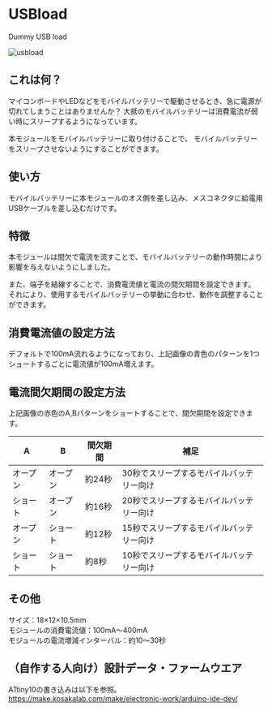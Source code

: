 # USBload
Dummy USB load

![usbload](https://user-images.githubusercontent.com/10735253/46649043-82090500-cbd2-11e8-8a2e-10b9c3b0a5ba.jpg)

## これは何？
マイコンボードやLEDなどをモバイルバッテリーで駆動させるとき、急に電源が切れてしまうことはありませんか？
大抵のモバイルバッテリーは消費電流が弱い時にスリープするようになっています。

本モジュールをモバイルバッテリーに取り付けることで、
モバイルバッテリーをスリープさせないようにすることができます。

## 使い方
モバイルバッテリーに本モジュールのオス側を差し込み、メスコネクタに給電用USBケーブルを差し込むだけです。

## 特徴
本モジュールは間欠で電流を流すことで、モバイルバッテリーの動作時間により影響を与えないようにしました。

また、端子を結線することで、消費電流値と電流の間欠期間を設定できます。
それにより、使用するモバイルバッテリーの挙動に合わせ、動作を調整することができます。

## 消費電流値の設定方法
デフォルトで100mA流れるようになっており、上記画像の青色のパターンを1つショートするごとに電流値が100mA増えます。

## 電流間欠期間の設定方法
上記画像の赤色のA,Bパターンをショートすることで、間欠期間を設定できます。

|A|B|間欠期間|補足|
|----|----|----|----|
|オープン|オープン|約24秒|30秒でスリープするモバイルバッテリー向け|
|ショート|オープン|約16秒|20秒でスリープするモバイルバッテリー向け|
|オープン|ショート|約12秒|15秒でスリープするモバイルバッテリー向け|
|ショート|ショート|約8秒|10秒でスリープするモバイルバッテリー向け|

## その他
サイズ：18×12×10.5mm  
モジュールの消費電流値：100mA～400mA  
モジュールの電流増減インターバル：約10～30秒  

## （自作する人向け）設計データ・ファームウエア
ATtiny10の書き込みは以下を参照。
https://make.kosakalab.com/make/electronic-work/arduino-ide-dev/
